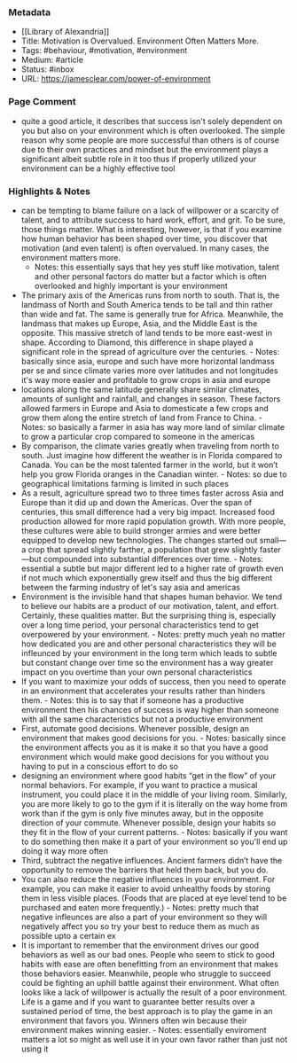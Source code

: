 ### Metadata

-  [[Library of Alexandria]]
- Title: Motivation is Overvalued. Environment Often Matters More.
- Tags: #behaviour, #motivation, #environment
- Medium: #article
- Status: #inbox
- URL: https://jamesclear.com/power-of-environment
### Page Comment

- quite a good article, it describes that success isn't solely dependent on you but also on your environment which is often overlooked. The simple reason why some people are more successful than others is of course due to their own practices and mindset but the environment plays a significant albeit subtle role in it too thus if properly utilized your environment can be a highly effective tool

### Highlights & Notes

- can be tempting to blame failure on a lack of willpower or a scarcity of talent, and to attribute success to hard work, effort, and grit.  To be sure, those things matter. What is interesting, however, is that if you examine how human behavior has been shaped over time, you discover that motivation (and even talent) is often overvalued. In many cases, the environment matters more.
	- Notes:  this essentially says that hey yes stuff like motivation, talent and other personal factors do matter but a factor which is often overlooked and highly important is your environment
- The primary axis of the Americas runs from north to south. That is, the landmass of North and South America tends to be tall and thin rather than wide and fat. The same is generally true for Africa. Meanwhile, the landmass that makes up Europe, Asia, and the Middle East is the opposite. This massive stretch of land tends to be more east-west in shape. According to Diamond, this difference in shape played a significant role in the spread of agriculture over the centuries.
	  - Notes: basically since asia, europe and such have more horizontal landmass per se and since climate varies more over latitudes and not longitudes it's way more easier and profitable to grow crops in asia and europe
- locations along the same latitude generally share similar climates, amounts of sunlight and rainfall, and changes in season. These factors allowed farmers in Europe and Asia to domesticate a few crops and grow them along the entire stretch of land from France to China.
	  - Notes: so basically a farmer in asia has way more land of similar climate to grow a particular crop compared to someone in the americas
- By comparison, the climate varies greatly when traveling from north to south. Just imagine how different the weather is in Florida compared to Canada. You can be the most talented farmer in the world, but it won’t help you grow Florida oranges in the Canadian winter.
	  - Notes: so due to geographical limitations farming is limited in such places
- As a result, agriculture spread two to three times faster across Asia and Europe than it did up and down the Americas. Over the span of centuries, this small difference had a very big impact. Increased food production allowed for more rapid population growth. With more people, these cultures were able to build stronger armies and were better equipped to develop new technologies. The changes started out small—a crop that spread slightly farther, a population that grew slightly faster—but compounded into substantial differences over time.
	  - Notes: essential a subtle but major different led to a higher rate of growth even if not much which exponentially grew itself and thus the big different between the farming industry of let's say asia and americas
- Environment is the invisible hand that shapes human behavior. We tend to believe our habits are a product of our motivation, talent, and effort. Certainly, these qualities matter. But the surprising thing is, especially over a long time period, your personal characteristics tend to get overpowered by your environment.
	  - Notes: pretty much yeah no matter how dedicated you are and other personal characteristics they will be infleunced by your environment in the long term which leads to subtle but constant change over time so the environment has a way greater impact on you overtime than your own personal characteristics
- If you want to maximize your odds of success, then you need to operate in an environment that accelerates your results rather than hinders them.
	  - Notes: this is to say that if someone has a productive environment then his chances of success is way higher than someone with all the same characteristics but not a productive environment
- First, automate good decisions. Whenever possible, design an environment that makes good decisions for you.
	  - Notes: basically since the environment affects you as it is make it so that you have a good environment which would make good decisions for you without you having to put in a conscious effort to do so
- designing an environment where good habits “get in the flow” of your normal behaviors. For example, if you want to practice a musical instrument, you could place it in the middle of your living room. Similarly, you are more likely to go to the gym if it is literally on the way home from work than if the gym is only five minutes away, but in the opposite direction of your commute. Whenever possible, design your habits so they fit in the flow of your current patterns.
	  - Notes: basically if you want to do something then make it a part of your environment so you'll end up doing it way more often
- Third, subtract the negative influences. Ancient farmers didn’t have the opportunity to remove the barriers that held them back, but you do.
- You can also reduce the negative influences in your environment. For example, you can make it easier to avoid unhealthy foods by storing them in less visible places. (Foods that are placed at eye level tend to be purchased and eaten more frequently.)
	  - Notes: pretty much that negative infleunces are also a part of your environment so they will negatively affect you so try your best to reduce them as much as possible upto a certain ex
- It is important to remember that the environment drives our good behaviors as well as our bad ones. People who seem to stick to good habits with ease are often benefitting from an environment that makes those behaviors easier.  Meanwhile, people who struggle to succeed could be fighting an uphill battle against their environment. What often looks like a lack of willpower is actually the result of a poor environment.  Life is a game and if you want to guarantee better results over a sustained period of time, the best approach is to play the game in an environment that favors you. Winners often win because their environment makes winning easier.
	  - Notes: essentially enviroment matters a lot so might as well use it in your own favor rather than just not using it


